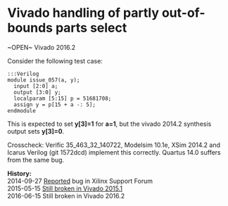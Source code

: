 
Vivado handling of partly out-of-bounds parts select
====================================================

~OPEN~ Vivado 2016.2

Consider the following test case:

    :::Verilog
    module issue_057(a, y);
      input [2:0] a;
      output [3:0] y;
      localparam [5:15] p = 51681708;
      assign y = p[15 + a -: 5];
    endmodule

This is expected to set **y[3]=1** for **a=1**, but the vivado 2014.2 synthesis output 
sets **y[3]=0**.

Crosscheck: Verific 35_463_32_140722, Modelsim 10.1e, XSim 2014.2 and Icarus Verilog
(git 1572dcd) implement this correctly. Quartus 14.0 suffers from the same bug.

**History:**  
2014-09-27 [Reported](http://forums.xilinx.com/t5/Synthesis/Vivado-bug-in-handling-of-partly-out-of-bounds-parts-select/td-p/524661) bug in Xilinx Support Forum  
2015-05-15 [Still broken in Vivado 2015.1](http://forums.xilinx.com/t5/Synthesis/Old-and-new-Vivado-Synthesis-Bugs/td-p/602988)  
2016-06-15 Still broken in Vivado 2016.2  
